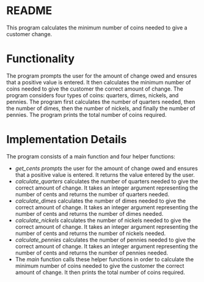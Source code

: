 # README
This program calculates the minimum number of coins needed to give a customer change.

# Functionality
The program prompts the user for the amount of change owed and ensures that a positive value is entered. It then calculates the minimum number of coins needed to give the customer the correct amount of change. The program considers four types of coins: quarters, dimes, nickels, and pennies. The program first calculates the number of quarters needed, then the number of dimes, then the number of nickels, and finally the number of pennies. The program prints the total number of coins required.

# Implementation Details
The program consists of a main function and four helper functions:

* *get_cents prompts* the user for the amount of change owed and ensures that a positive value is entered. It returns the value entered by the user.
* *calculate_quarters* calculates the number of quarters needed to give the correct amount of change. It takes an integer argument representing the number of cents and returns the number of quarters needed.
* *calculate_dimes* calculates the number of dimes needed to give the correct amount of change. It takes an integer argument representing the number of cents and returns the number of dimes needed.
* *calculate_nickels* calculates the number of nickels needed to give the correct amount of change. It takes an integer argument representing the number of cents and returns the number of nickels needed.
* *calculate_pennies* calculates the number of pennies needed to give the correct amount of change. It takes an integer argument representing the number of cents and returns the number of pennies needed.
* The *main* function calls these helper functions in order to calculate the minimum number of coins needed to give the customer the correct amount of change. It then prints the total number of coins required.
